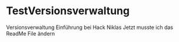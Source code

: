# TestVersionsverwaltung
Versionsverwaltung Einführung bei Hack Niklas
Jetzt musste ich das ReadMe File ändern

